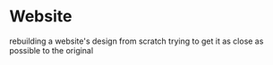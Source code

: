 # Website
rebuilding a website's design from scratch trying to get it as close as possible to the original 
